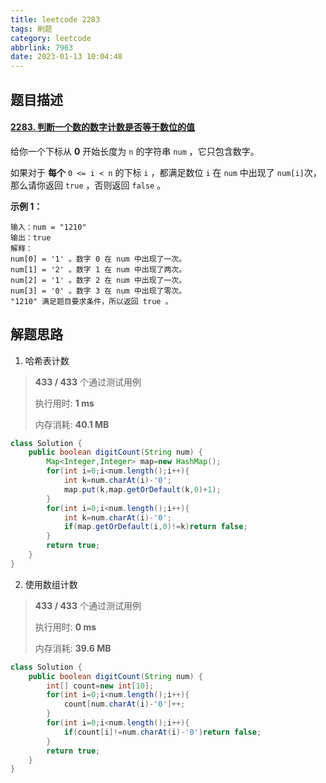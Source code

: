 ```yaml
---
title: leetcode 2283
tags: 刷题
category: leetcode
abbrlink: 7963
date: 2023-01-13 10:04:48
---
```


## 题目描述

#### [2283. 判断一个数的数字计数是否等于数位的值](https://leetcode.cn/problems/check-if-number-has-equal-digit-count-and-digit-value/)



给你一个下标从 **0** 开始长度为 `n` 的字符串 `num` ，它只包含数字。

如果对于 **每个** `0 <= i < n` 的下标 `i` ，都满足数位 `i` 在 `num` 中出现了 `num[i]`次，那么请你返回 `true` ，否则返回 `false` 。

 

**示例 1：**

```
输入：num = "1210"
输出：true
解释：
num[0] = '1' 。数字 0 在 num 中出现了一次。
num[1] = '2' 。数字 1 在 num 中出现了两次。
num[2] = '1' 。数字 2 在 num 中出现了一次。
num[3] = '0' 。数字 3 在 num 中出现了零次。
"1210" 满足题目要求条件，所以返回 true 。
```

## 解题思路

1. 哈希表计数

> **433 / 433** 个通过测试用例
>
> 执行用时: **1 ms**
>
> 内存消耗: **40.1 MB**

```java
class Solution {
    public boolean digitCount(String num) {
        Map<Integer,Integer> map=new HashMap();
        for(int i=0;i<num.length();i++){
            int k=num.charAt(i)-'0';
            map.put(k,map.getOrDefault(k,0)+1);
        }
        for(int i=0;i<num.length();i++){
            int k=num.charAt(i)-'0';
            if(map.getOrDefault(i,0)!=k)return false;
        }
        return true;
    }
}
```

2. 使用数组计数

> **433 / 433** 个通过测试用例
>
> 执行用时: **0 ms**
>
> 内存消耗: **39.6 MB**

```java
class Solution {
    public boolean digitCount(String num) {
        int[] count=new int[10];
        for(int i=0;i<num.length();i++){
            count[num.charAt(i)-'0']++;
        }
        for(int i=0;i<num.length();i++){
            if(count[i]!=num.charAt(i)-'0')return false;
        }
        return true;
    }
}
```

